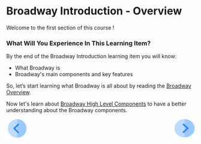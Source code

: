 # Broadway Introduction - Overview

Welcome to the first section of this course !

 

### What Will You Experience In This Learning Item?

By the end of the Broadway Introduction learning item you will know:

- What Broadway is
- Broadway's main components and key features

So, let’s start learning what Broadway is all about by reading the [Broadway Overview](//articles/99_Broadway/01_broadway_overview.md).

Now let's learn about  [Broadway High Level Components](/articles/99_Broadway/02_broadway_high_level_components.md) to have a better understanding about the Broadway components.

[![Previous](/articles/images/Previous.png)](/academy/Training_Level_1/03_fabric_basic_LU/01_Fabric_main_flow_overview.md)[<img align="right" width="60" height="54" src="/articles/images/Next.png">](/academy/Training_Level_1/03_fabric_basic_LU/03_04_define_the_interfaces.md)
